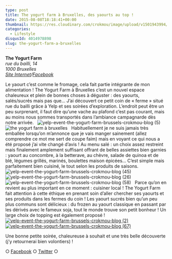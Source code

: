 ```yaml
---
type: post
title: The yogurt farm à Bruxelles, des yaourts au top !
date: 2015-08-08T18:18:41+00:00
thumbnail: https://res.cloudinary.com/crokmou/image/upload/v1501943994/yelp-event-the-yogurt-farm-brussels-crokmou-blog-4.jpg
categories: 
  - Lifestyle
disqusId: 4014978898
slug: the-yogurt-farm-a-bruxelles
---
```


**The Yogurt Farm**  
_rue du bailli, 14_  
_1000 Bruxelles_  
_[Site Internet](http://www.theyogurtfarm.eu/)/[Facebook](https://www.facebook.com/pages/The-Yogurt-Farm/758172974265240)_

Le yaourt c’est comme le fromage, cela fait partie intégrante de mon alimentation ! The Yogurt Farm à Bruxelles c’est un nouvel espace chaleureux et plein de bonnes choses à déguster : des yaourts, salés/sucrés mais pas que… J’ai découvert ce petit coin de « ferme » situé rue du bailli grâce à Yelp et ses soirées d’exploration. L’endroit peut être un peu surprenant, il faut dire qu’une vache au plafond c’est pas courant, mais au moins nous sommes transportés dans l’ambiance campagnarde dès notre arrivée.   ![yelp-event-the-yogurt-farm-brussels-crokmou-blog (5)](http://www.crokmou.com/wp-content/uploads/2015/07/yelp-event-the-yogurt-farm-brussels-crokmou-blog-5.jpg)![the yogurt farm à bruxelles](http://www.crokmou.com/wp-content/uploads/2015/07/yelp-event-the-yogurt-farm-brussels-crokmou-blog-9.jpg)   Habituellement je ne suis jamais très emballée lorsqu’on m’annonce que je vais manger sainement (allez comprendre ce mot me sert de coupe faim) mais en voyant ce qui nous a été proposé j’ai vite changé d’avis ! Au menu salé : un choix assez restreint mais finalement amplement suffisant offrant de belles assiettes bien garnies : yaourt au concombre, à la betterave, au chèvre, salade de quinoa et de blé, légumes grillés, marinés, boulettes maison épicées… C’est simple mais parfaitement bien cuisiné, le tout selon les produits de saisons.   ![yelp-event-the-yogurt-farm-brussels-crokmou-blog (45)](http://www.crokmou.com/wp-content/uploads/2015/07/yelp-event-the-yogurt-farm-brussels-crokmou-blog-45.jpg) ![yelp-event-the-yogurt-farm-brussels-crokmou-blog (26)](http://www.crokmou.com/wp-content/uploads/2015/07/yelp-event-the-yogurt-farm-brussels-crokmou-blog-26.jpg)![yelp-event-the-yogurt-farm-brussels-crokmou-blog (58)](http://www.crokmou.com/wp-content/uploads/2015/07/yelp-event-the-yogurt-farm-brussels-crokmou-blog-58.jpg)   Parce qu’on en revient au plus important en ce moment : cuisiner local ! The Yogurt Farm fait attention à cette éthique en prenant soin d’aller chercher ses yaourts et ses produits dans les fermes du coin ! Les yaourt sucrés bien qu’un peu plus communs sont délicieux : du frozen au yaourt classique en passant par les dérivés avec le fameux soja, tout le monde trouve son petit bonheur ! Un large choix de topping est également proposé !   [![yelp-event-the-yogurt-farm-brussels-crokmou-blog (2)](http://www.crokmou.com/wp-content/uploads/2015/07/yelp-event-the-yogurt-farm-brussels-crokmou-blog-2.jpg)](http://www.crokmou.com/wp-content/uploads/2015/07/yelp-event-the-yogurt-farm-brussels-crokmou-blog-2.jpg)[![yelp-event-the-yogurt-farm-brussels-crokmou-blog (67)](http://www.crokmou.com/wp-content/uploads/2015/07/yelp-event-the-yogurt-farm-brussels-crokmou-blog-67.jpg)](http://www.crokmou.com/wp-content/uploads/2015/07/yelp-event-the-yogurt-farm-brussels-crokmou-blog-67.jpg)

Une bonne petite soirée, chaleureuse à souhait et une très belle découverte (j’y retournerai bien volontiers) !

○ [Facebook](https://www.facebook.com/crokmou.blog) ○ [Twitter](https://twitter.com/Crokmou) ○